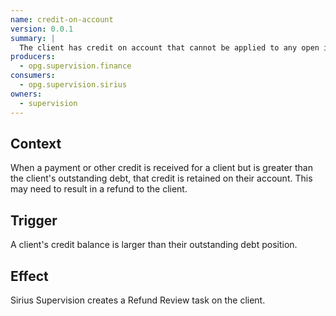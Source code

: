 ```yaml
---
name: credit-on-account
version: 0.0.1
summary: |
  The client has credit on account that cannot be applied to any open invoice or debt
producers:
  - opg.supervision.finance
consumers:
  - opg.supervision.sirius
owners:
  - supervision
---
```


## Context

When a payment or other credit is received for a client but is greater than the client's outstanding debt, that credit 
is retained on their account. This may need to result in a refund to the client.

## Trigger

A client's credit balance is larger than their outstanding debt position.

## Effect

Sirius Supervision creates a Refund Review task on the client.






